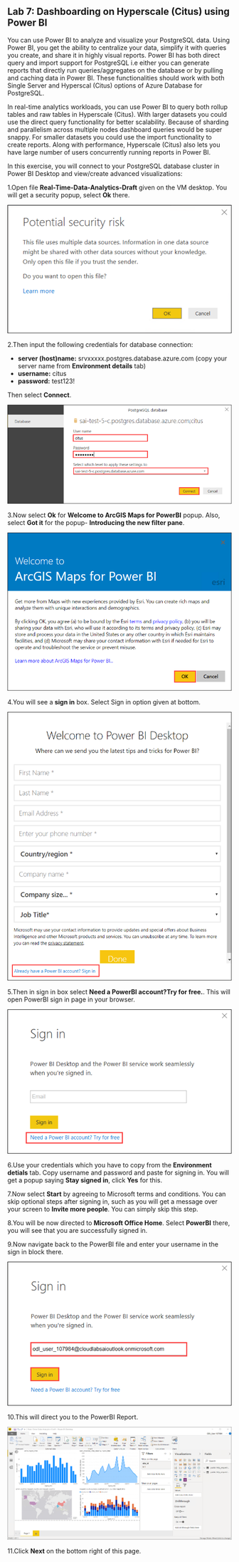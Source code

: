 ## **Lab 7: Dashboarding on Hyperscale (Citus) using Power BI**

You can use Power BI to analyze and visualize your PostgreSQL data. Using Power BI, you get the ability to centralize your data, simplify it with queries you create, and share it in highly visual reports. Power BI has both direct query and import support for PostgreSQL i.e either you can generate reports that directly run queries/aggregates on the database or by pulling and caching data in Power BI. These functionalities should work with both Single Server and Hyperscal (Citus) options of Azure Database for PostgreSQL.
 
In real-time analytics workloads, you can use Power BI to query both rollup tables and raw tables in Hyperscale (Citus). With larger datasets you could use the direct query functionality for better scalability. Because of sharding and parallelism across multiple nodes dashboard queries would be super snappy. For smaller datasets you could use the import functionality to create reports. Along with performance, Hyperscale (Citus) also lets you have large number of users concurrently running reports in Power BI.
 
In this exercise, you will connect to your PostgreSQL database cluster in Power BI Desktop and view/create advanced visualizations:

1.Open file **Real-Time-Data-Analytics-Draft** given on the VM desktop. You will get a security popup, select **Ok** there.

![](images/powerbi.png)

2.Then input the following credentials for database connection:

* **server (host)name:** srvxxxxx.postgres.database.azure.com (copy your server name from **Environment details** tab)
* **username:** citus
* **password:** test123!

Then select **Connect**.

![](images/powerbi2.png)

3.Now select **Ok** for **Welcome to ArcGIS Maps for PowerBI** popup. Also, select **Got it** for the popup- **Introducing the new filter pane**.

![](images/powerbi3.png)

4.You will see a **sign in** box. Select Sign in option given at bottom.

![](images/powerbi6.png)

5.Then in sign in box select **Need a PowerBI account?Try for free.**. This will open PowerBI sign in page in your browser.

![](images/powerbi7.png)

6.Use your credentials which you have to copy from the **Environment detials** tab. Copy username and password and paste for signing in. You will get a popup saying **Stay signed in**, click **Yes** for this.

7.Now select **Start** by agreeing to Microsoft terms and conditions. You can skip optional steps after signing in, such as you will get a message over your screen to **Invite more people**. You can simply skip this step. 

8.You will be now directed to **Microsoft Office Home**. Select **PowerBI** there, you will see that you are successfully signed in.

9.Now navigate back to the PowerBI file and enter your username in the sign in block there.

![](images/powerbi10.png)

10.This will direct you to the PowerBI Report.

![](images/powerbi9.png)

11.Click **Next** on the bottom right of this page.

